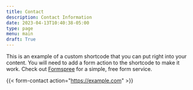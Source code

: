 ```yaml
---
title: Contact
description: Contact Information
date: 2023-04-13T10:40:38-05:00
type: page
menu: main
draft: True
---
```


This is an example of a custom shortcode that you can put right into your content. You will need to add a form action to the shortcode to make it work. Check out [Formspree](https://formspree.io/) for a simple, free form service.

{{< form-contact action="https://example.com"  >}}
